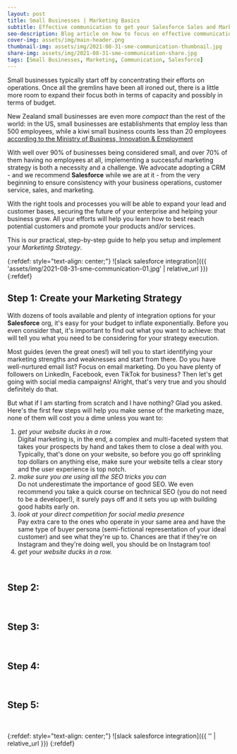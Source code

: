 ```yaml
---
layout: post
title: Small Businesses | Marketing Basics
subtitle: Effective communication to get your Salesforce Sales and Marketing just right.
seo-description: Blog article on how to focus on effective communication to boost Sales and Marketing. For small businesses who run on a Salesforce platform | Ao Collaboration
cover-img: assets/img/main-header.png
thumbnail-img: assets/img/2021-08-31-sme-communication-thumbnail.jpg
share-img: assets/img/2021-08-31-sme-communication-share.jpg
tags: [Small Businesses, Marketing, Communication, Salesforce]
---
```


Small businesses typically start off by concentrating their efforts on operations. Once all the gremlins have been all ironed out, there is a little more room to expand their focus both in terms of capacity and possibly in terms of budget.

New Zealand small businesses are even more *compact* than the rest of the world: in the US, small businesses are establishments that employ less than 500 employees, while a kiwi small business counts less than 20 employees [according to the Ministry of Business, Innovation & Employment](https://www.mbie.govt.nz/business-and-employment/business/support-for-business/small-business/)

With well over 90% of businesses being considered small, and over 70% of them having no employees at all, implementing a successful marketing strategy is both a necessity and a challenge. We advocate adopting a CRM - and we recommend **Salesforce** while we are at it - from the very beginning to ensure consistency with your business operations, customer service, sales, and marketing. 

With the right tools and processes you will be able to expand your lead and customer bases, securing the future of your enterprise and helping your business grow. All your efforts will help you learn how to best reach potential customers and promote your products and/or services.

This is our practical, step-by-step guide to help you setup and implement your *Marketintg Strategy*.

{:refdef: style="text-align: center;"}
![slack salesforce integration]({{ 'assets/img/2021-08-31-sme-communication-01.jpg' | relative_url }})
{:refdef}

## Step 1: Create your Marketing Strategy

With dozens of tools available and plenty of integration options for your **Salesforce** org, it's easy for your budget to inflate exponentially. Before you even consider that, it's important to find out what you want to achieve: that will tell you what you need to be considering for your strategy execution.

Most guides (even the great ones!) will tell you to start identifying your marketing strengths and weaknesses and start from there. Do you have well-nurtured email list? Focus on email marketing. Do you have plenty of followers on LinkedIn, Facebook, even TikTok for business? Then let's get going with social media campaigns! Alright, that's very true and you should definitely do that.

But what if I am starting from scratch and I have nothing? Glad you asked. Here's the first few steps will help you make sense of the marketing maze, none of them will cost you a dime unless you want to:

1. *get your website ducks in a row.*<br/>
Digital marketing is, in the end, a complex and multi-faceted system that takes your prospects by hand and takes them to close a deal with you. Typically, that's done on your website, so before you go off sprinkling top dollars on anything else, make sure your website tells a clear story and the user experience is top notch.
2. *make sure you are using all the SEO tricks you can*<br/>
Do not underestimate the importance of good SEO. We even recommend you take a quick course on technical SEO (you do not need to be a developer!), it surely pays off and it sets you up with building good habits early on.
3. *look at your direct competition for social media presence*<br/>
Pay extra care to the ones who operate in your same area and have the same type of buyer persona (semi-fictional representation of your ideal customer) and see what they're up to. Chances are that if they're on Instagram and they're doing well, you should be on Instagram too!
4. *get your website ducks in a row.*<br/>
<br/>

## Step 2: 
<br/>

## Step 3: 
<br/>

## Step 4: 
<br/>

## Step 5: 
<br/>


{:refdef: style="text-align: center;"}
![slack salesforce integration]({{ '' | relative_url }})
{:refdef}
<br/>
